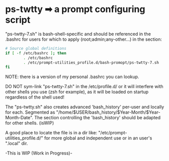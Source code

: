 # ps-twtty &#x27A1; a prompt configuring script

"ps-twtty-7.sh" is bash-shell-specific and should be referenced in the .bashrc
for users for which to apply (root;admin;any-other...) in the section:
```bash
# Source global definitions
if [ -f /etc/bashrc ]; then
        . /etc/bashrc
        . /etc/prompt-utilities_profile.d/bash-promopt/ps-twtty-7.sh
fi
```
NOTE: there is a version of my personal .bashrc you can lookup.

DO NOT sym-link "ps-twtty-7.sh" in the /etc/profile.d/ or it will interfere with other shells you use (zsh for example), as it will be loaded on startup regardless of the shell used!

The "ps-twtty.sh" also creates advanced 'bash_history' per-user and locally for each.
Segmented as "/home/\$USER/bash_history/\$Year-Month/\$Year-Month-Date". The section controlling the 'bash_history' should be adapted for other shells. (isWIP)

A good place to locate the file is in a dir like:
"/etc/prompt-utilities_profile.d/" for more global and independent use or in
an user's ".local" dir.

-This is WIP (Work in Progress)-
